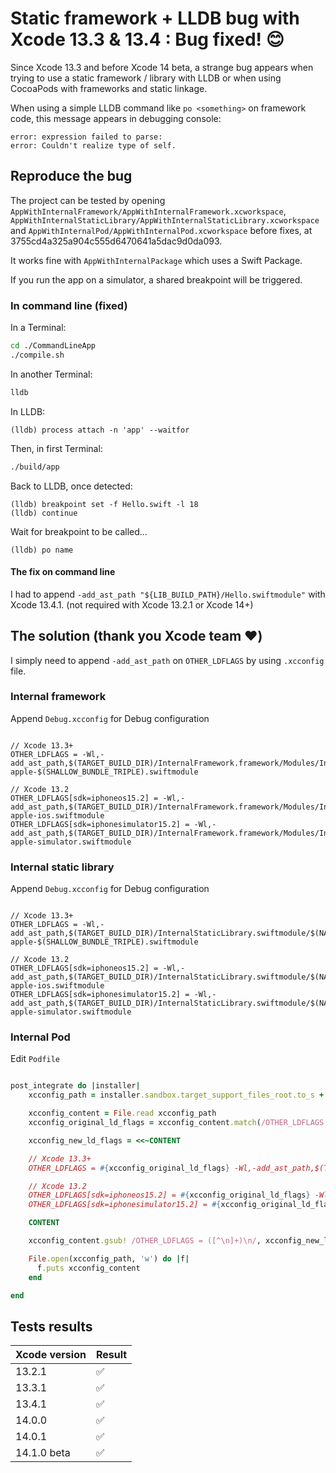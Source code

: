 # Static framework + LLDB bug with Xcode 13.3 & 13.4 : Bug fixed! 😊

Since Xcode 13.3 and before Xcode 14 beta, a strange bug appears when trying to use a static framework / library with LLDB or when using CocoaPods with frameworks and static linkage.

When using a simple LLDB command like `po <something>` on framework code, this message appears in debugging console:

```
error: expression failed to parse:
error: Couldn't realize type of self.
```

## Reproduce the bug

The project can be tested by opening `AppWithInternalFramework/AppWithInternalFramework.xcworkspace`, `AppWithInternalStaticLibrary/AppWithInternalStaticLibrary.xcworkspace` and `AppWithInternalPod/AppWithInternalPod.xcworkspace` before fixes, at 3755cd4a325a904c555d6470641a5dac9d0da093.

It works fine with `AppWithInternalPackage` which uses a Swift Package.

If you run the app on a simulator, a shared breakpoint will be triggered.

### In command line (fixed)

In a Terminal:

```sh
cd ./CommandLineApp
./compile.sh

```

In another Terminal:

```sh
lldb
```

In LLDB:

```lldb
(lldb) process attach -n 'app' --waitfor
```


Then, in first Terminal:

```sh
./build/app
```

Back to LLDB, once detected:

```lldb
(lldb) breakpoint set -f Hello.swift -l 18
(lldb) continue
```

Wait for breakpoint to be called...

```lldb
(lldb) po name
```

#### The fix on command line

I had to append `-add_ast_path "${LIB_BUILD_PATH}/Hello.swiftmodule"` with Xcode 13.4.1. (not required with Xcode 13.2.1 or Xcode 14+)

## The solution (thank you Xcode team ❤️)

I simply need to append `-add_ast_path` on `OTHER_LDFLAGS` by using `.xcconfig` file.

### Internal framework

Append `Debug.xcconfig` for Debug configuration

```xcconfig

// Xcode 13.3+
OTHER_LDFLAGS = -Wl,-add_ast_path,$(TARGET_BUILD_DIR)/InternalFramework.framework/Modules/InternalFramework.swiftmodule/$(NATIVE_ARCH_ACTUAL)-apple-$(SHALLOW_BUNDLE_TRIPLE).swiftmodule

// Xcode 13.2
OTHER_LDFLAGS[sdk=iphoneos15.2] = -Wl,-add_ast_path,$(TARGET_BUILD_DIR)/InternalFramework.framework/Modules/InternalFramework.swiftmodule/$(NATIVE_ARCH_ACTUAL)-apple-ios.swiftmodule
OTHER_LDFLAGS[sdk=iphonesimulator15.2] = -Wl,-add_ast_path,$(TARGET_BUILD_DIR)/InternalFramework.framework/Modules/InternalFramework.swiftmodule/$(NATIVE_ARCH_ACTUAL)-apple-simulator.swiftmodule

```

### Internal static library

Append `Debug.xcconfig` for Debug configuration

```xcconfig

// Xcode 13.3+
OTHER_LDFLAGS = -Wl,-add_ast_path,$(TARGET_BUILD_DIR)/InternalStaticLibrary.swiftmodule/$(NATIVE_ARCH_ACTUAL)-apple-$(SHALLOW_BUNDLE_TRIPLE).swiftmodule

// Xcode 13.2
OTHER_LDFLAGS[sdk=iphoneos15.2] = -Wl,-add_ast_path,$(TARGET_BUILD_DIR)/InternalStaticLibrary.swiftmodule/$(NATIVE_ARCH_ACTUAL)-apple-ios.swiftmodule
OTHER_LDFLAGS[sdk=iphonesimulator15.2] = -Wl,-add_ast_path,$(TARGET_BUILD_DIR)/InternalStaticLibrary.swiftmodule/$(NATIVE_ARCH_ACTUAL)-apple-simulator.swiftmodule

```

### Internal Pod

Edit `Podfile`

```ruby

post_integrate do |installer|
    xcconfig_path = installer.sandbox.target_support_files_root.to_s + '/Pods-App/Pods-App.debug.xcconfig'

    xcconfig_content = File.read xcconfig_path
    xcconfig_original_ld_flags = xcconfig_content.match(/OTHER_LDFLAGS = ([^\n]+)\n/)[1]

    xcconfig_new_ld_flags = <<~CONTENT

    // Xcode 13.3+
    OTHER_LDFLAGS = #{xcconfig_original_ld_flags} -Wl,-add_ast_path,$(TARGET_BUILD_DIR)/InternalPod/InternalPod.framework/Modules/InternalPod.swiftmodule/$(NATIVE_ARCH_ACTUAL)-apple-$(SHALLOW_BUNDLE_TRIPLE).swiftmodule

    // Xcode 13.2
    OTHER_LDFLAGS[sdk=iphoneos15.2] = #{xcconfig_original_ld_flags} -Wl,-add_ast_path,$(TARGET_BUILD_DIR)/InternalPod/InternalPod.framework/Modules/InternalPod.swiftmodule/$(NATIVE_ARCH_ACTUAL)-apple-ios.swiftmodule
    OTHER_LDFLAGS[sdk=iphonesimulator15.2] = #{xcconfig_original_ld_flags} -Wl,-add_ast_path,$(TARGET_BUILD_DIR)/InternalPod/InternalPod.framework/Modules/InternalPod.swiftmodule/$(NATIVE_ARCH_ACTUAL)-apple-simulator.swiftmodule

    CONTENT

    xcconfig_content.gsub! /OTHER_LDFLAGS = ([^\n]+)\n/, xcconfig_new_ld_flags

    File.open(xcconfig_path, 'w') do |f|
      f.puts xcconfig_content
    end

end

```

## Tests results

| Xcode version | Result |
| ------------- | ------ |
| 13.2.1        | ✅     |
| 13.3.1        | ✅     |
| 13.4.1        | ✅     |
| 14.0.0        | ✅     |
| 14.0.1        | ✅     |
| 14.1.0 beta   | ✅     |
